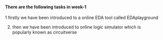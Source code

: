 #### There are the following tasks in week-1

1 firstly we have been introduced to a online EDA tool called EDAplayground

2. then we have been introduced to online logic simulator which is popularly known as circuitverse 

